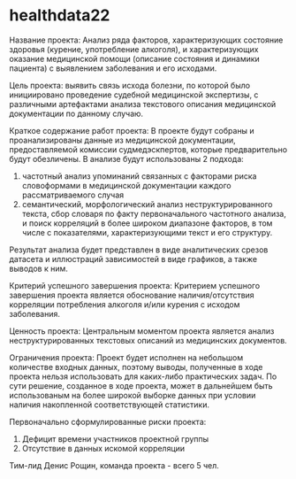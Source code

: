 # healthdata22

Название проекта: Анализ ряда факторов, характеризующих состояние здоровья (курение, употребление алкоголя), 
и характеризующих оказание медицинской помощи (описание состояния и динамики пациента) с выявлением заболевания и его исходами.

Цель проекта: выявить связь исхода болезни, по которой было инициировано проведение судебной медицинской экспертизы, 
с различными артефактами анализа текстового описания медицинской документации по данному случаю.

Краткое содержание работ проекта:
В проекте будут собраны и проанализированы данные из медицинской документации, предоставляемой комиссии судмедэскпертов, которые предварительно будут обезличены.
В анализе будут использованы 2 подхода:
1. частотный анализ упоминаний связанных с факторами риска словоформами в медицинской документации каждого рассматриваемого случая
2. семантический, морфологический анализ неструктурированного текста, сбор словаря по факту первоначального частотного анализа, и поиск корреляций 
в более широком диапазоне факторов, в том числе с показателями, характеризующими текст и его структуру.
 
Результат анализа будет представлен в виде аналитических срезов датасета и иллюстраций зависимостей в виде графиков, а также выводов к ним.

Критерий успешного завершения проекта:
Критерием успешного завершения проекта является обоснование наличия/отсутствия корреляции потребления алкоголя и/или курения с исходом заболевания.

Ценность проекта:
Центральным моментом проекта является анализ неструктурированных текстовых описаний из медицинских документов.

Ограничения проекта:
Проект будет исполнен на небольшом количестве входных данных, поэтому выводы, полученные в ходе проекта нельзя использовать для каких-либо практических задач.
По сути решение, созданное в ходе проекта, может в дальнейшем быть использованым на более широкой выборке данных при условии наличия накопленной соответствующей статистики.

Первоначально сформулированные риски проекта:
1. Дефицит времени участников проектной группы
2. Отсутствие в данных искомой корреляции

Тим-лид Денис Рощин, команда проекта - всего 5 чел.
